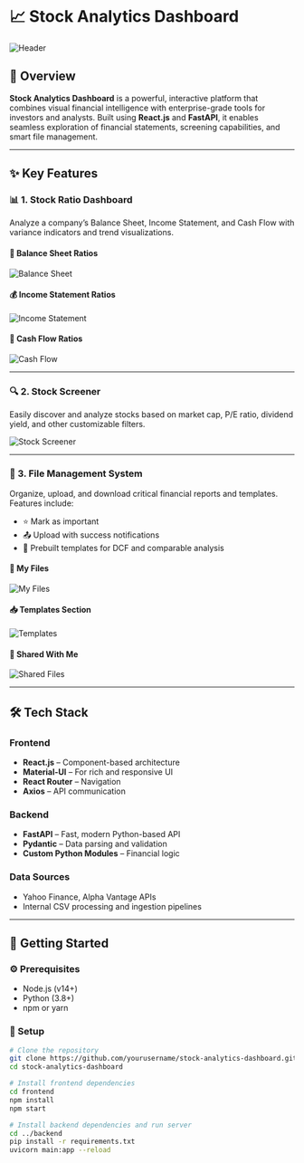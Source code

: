 # 📈 Stock Analytics Dashboard

![Header](./screenshot.png)

## 🌟 Overview

**Stock Analytics Dashboard** is a powerful, interactive platform that combines visual financial intelligence with enterprise-grade tools for investors and analysts. Built using **React.js** and **FastAPI**, it enables seamless exploration of financial statements, screening capabilities, and smart file management.

---

## ✨ Key Features

### 📊 1. Stock Ratio Dashboard

Analyze a company’s Balance Sheet, Income Statement, and Cash Flow with variance indicators and trend visualizations.

#### 🧾 Balance Sheet Ratios  
![Balance Sheet](./Screenshot%202025-07-21%20184939.png)

#### 💰 Income Statement Ratios  
![Income Statement](./Screenshot%202025-07-21%20184956.png)

#### 💸 Cash Flow Ratios  
![Cash Flow](./Screenshot%202025-07-21%20185021.png)

---

### 🔍 2. Stock Screener

Easily discover and analyze stocks based on market cap, P/E ratio, dividend yield, and other customizable filters.

![Stock Screener](./Screenshot%202025-07-21%20185044.png)

---

### 📁 3. File Management System

Organize, upload, and download critical financial reports and templates. Features include:
- ⭐ Mark as important
- 📤 Upload with success notifications
- 📂 Prebuilt templates for DCF and comparable analysis

#### 📂 My Files
![My Files](./Screenshot%202025-07-21%20185103.png)

#### 📥 Templates Section
![Templates](./Screenshot%202025-07-21%20185204.png)

#### 🤝 Shared With Me
![Shared Files](./Screenshot%202025-07-21%20185221.png)

---

## 🛠️ Tech Stack

### Frontend
- **React.js** – Component-based architecture
- **Material-UI** – For rich and responsive UI
- **React Router** – Navigation
- **Axios** – API communication

### Backend
- **FastAPI** – Fast, modern Python-based API
- **Pydantic** – Data parsing and validation
- **Custom Python Modules** – Financial logic

### Data Sources
- Yahoo Finance, Alpha Vantage APIs
- Internal CSV processing and ingestion pipelines

---

## 🚀 Getting Started

### ⚙️ Prerequisites
- Node.js (v14+)
- Python (3.8+)
- npm or yarn

### 🧩 Setup

```bash
# Clone the repository
git clone https://github.com/yourusername/stock-analytics-dashboard.git
cd stock-analytics-dashboard

# Install frontend dependencies
cd frontend
npm install
npm start

# Install backend dependencies and run server
cd ../backend
pip install -r requirements.txt
uvicorn main:app --reload
